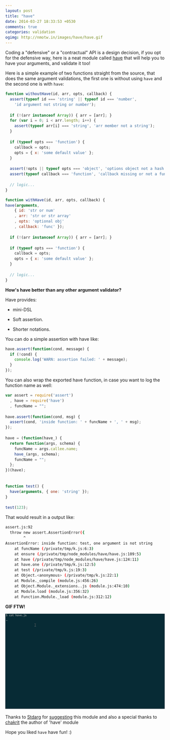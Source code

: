 ```yaml
---
layout: post
title: "have"
date: 2014-03-27 18:33:53 +0530
comments: true
categories: validation
ogimg: http://nmotw.in/images/have/have.gif
---
```


Coding a "defensive" or a "contractual" API is a design decision, if you opt for the defensive way, here is a neat module called [have](https://www.npmjs.org/package/have) that will help you to have your arguments, and validate it too!

Here is a simple example of two functions straight from the source, that does the same argument validations, the first one is without using `have` and the second one is with `have`:

```javascript
function withoutHave(id, arr, opts, callback) {
  assert(typeof id === 'string' || typeof id === 'number',
    'id argument not string or number');

  if (!(arr instanceof Array)) { arr = [arr]; }
  for (var i = 0; i < arr.length; i++) {
    assert(typeof arr[i] === 'string', 'arr member not a string');
  }

  if (typeof opts === 'function') {
    callback = opts;
    opts = { x: 'some default value' };
  }

  assert(!opts || typeof opts === 'object', 'options object not a hash');
  assert(typeof callback === 'function', 'callback missing or not a function');

  // logic...
}
```



```javascript 
function withHave(id, arr, opts, callback) {
have(arguments,
    { id: 'str or num'
    , arr: 'str or str array'
    , opts: 'optional obj'
    , callback: 'func' });

  if (!(arr instanceof Array)) { arr = [arr]; }

  if (typeof opts === 'function') {
    callback = opts;
    opts = { x: 'some default value' };
  }

  // logic...
}
```

__How's have better than any other argument validator?__

Have provides:

* mini-DSL

* Soft assertion.

* Shorter notations.


You can do a simple assertion with have like:

```javascript
have.assert(function(cond, message) {
  if (!cond) {
    console.log('WARN: assertion failed: ' + message);
  }
});
```

You can also wrap the exported have function, in case you want to log the function name as well:

```javascript
var assert = require('assert')
  , have = require('have')
  , funcName = "";

have.assert(function(cond, msg) {
  assert(cond, 'inside function: ' + funcName + ', ' + msg);
});

have = (function(have_) {
  return function(args, schema) {
    funcName = args.callee.name;
    have_(args, schema);
    funcName = "";
  };
})(have);


function test() {
  have(arguments, { one: 'string' });
}

test(123);
```

That would result in a output like:

```sh
assert.js:92
  throw new assert.AssertionError({
        ^
AssertionError: inside function: test, one argument is not string
    at funcName (/private/tmp/k.js:6:3)
    at ensure (/private/tmp/node_modules/have/have.js:109:5)
    at have (/private/tmp/node_modules/have/have.js:124:11)
    at have.one (/private/tmp/k.js:12:5)
    at test (/private/tmp/k.js:19:3)
    at Object.<anonymous> (/private/tmp/k.js:22:1)
    at Module._compile (module.js:456:26)
    at Object.Module._extensions..js (module.js:474:10)
    at Module.load (module.js:356:32)
    at Function.Module._load (module.js:312:12)
```


__GIF FTW!__

![](/images/have/have.gif)


Thanks to  [Stdarg](https://github.com/stdarg) for [suggesting](https://github.com/hemanth/nmotw.in/issues/3) this module and also a special thanks to [chakrit](http://chakrit.net) the author of 'have' module

Hope you liked `have` have fun! :)
